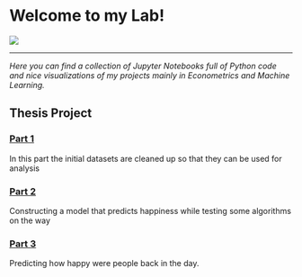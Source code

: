 # Welcome to my Lab!
<img src="https://vignette.wikia.nocookie.net/science/images/c/c9/Science_Lab.gif/revision/latest?cb=20150203114103"/>

-----------------------------------------------------------------------------------------------------------------------------------

*Here you can find a collection of Jupyter Notebooks full of Python code and nice visualizations of my projects mainly in Econometrics and Machine Learning.*
## Thesis Project

### [Part 1](https://nbviewer.jupyter.org/github/nikosga/Lab/blob/master/Thesis/Part%201__Data%20Cleaning.ipynb)
In this part the initial datasets are cleaned up so that they can be used for analysis
### [Part 2](https://nbviewer.jupyter.org/github/nikosga/Lab/blob/master/Thesis/Part%202__Regression%20Techniques.ipynb)
Constructing a model that predicts happiness while testing some algorithms on the way
### [Part 3](https://nbviewer.jupyter.org/github/nikosga/Lab/blob/master/Thesis/Part%203__Predicting%20The%20Past.ipynb)
Predicting how happy were people back in the day.
